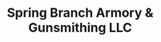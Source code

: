 ---
title: "Spring Branch Armory & Gunsmithing LLC"
url: /marion/spring-branch-armory-and-gunsmithing-llc/
shop: weapons
---